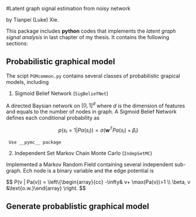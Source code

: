 #Latent graph signal estimation from noisy network

by Tianpei (Luke) Xie. 

This package includes __python__ codes that implements the _latent graph signal analysis_ in last chapter of my thesis. It contains the following sections: 

## Probabilistic graphical model 

The scipt `PGMcommon.py` contains several classes of probabilistic grapical models, including 

  1. Sigmoid Belief Network (`SigBeliefNet`)

   A directed Baysian network on $[0,1]^d$ where $d$ is the dimension of features and equals to the number of nodes in graph. A Sigmoid Belief Network defines each conditional probability as 

$$ 
    p(s_{i} = 1 | Pa(s_{i})) = \sigma\left(\mathbf{w}^{T}Pa(s_{i}) + \beta_{i} \right)  
$$

     Use __pymc__ package 

  2. Independent Set Markov Chain Monte Carlo (`IndepSetMC`)

   Implemented a Markov Random Field containing several independent sub-graph. Ech node is a binary variable and the edge potential is

   $$
      P(v | Pa(v)) = \left\\{\\begin{array}{cc} -\infty& v+ \max(Pa(v))>1 \\\\ \beta\, v &\text{o.w.}\\end{array} \right. 
   $$
  


## Generate probablistic graphical model


